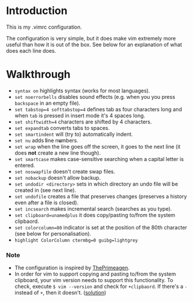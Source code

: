 # Introduction
This is my .vimrc configuration. 

The configuration is very simple, but it does make vim extremely more useful than how it is out of the box. See below for an explanation of what does each line does.

# Walkthrough
- `syntax on` highlights syntax (works for most languages).
- `set noerrorbells` disables sound effects (e.g. when you you press `backspace` in an empty file).
- `set tabstop=4 softtabstop=4` defines tab as four characters long and when `tab` is pressed in insert mode it's 4 spaces long.
- `set shiftwidth=4` characters are shifted by 4 characters.
- `set expandtab` converts tabs to spaces.
- `set smartindent` will (try to) automatically indent.
- `set nu` adds **l**ine n**u**mbers.
- `set wrap` when the line goes off the screen, it goes to the next line (it does **not** create a new line though).
- `set smartcase` makes case-sensitive searching when a capital letter is entered.
- `set noswapfile` doesn't create swap files.
- `set nobackup` doesn't allow backup.
- `set undodir <directory>` sets in which directory an undo file will be created in (see next line).
- `set undofile` creates a file that preserves changes (preserves a history even after a file is closed).
- `set incsearch` makes incremental search (searches as you type).
- `set clipboard=unamedplus` it does copy/pasting to/from the system clipbaord.
- `set colorcolumn=80` indicator is set at the position of the 80th character (see below for personalisation).
- `highlight ColorColumn ctermbg=0 guibg=lightgrey`

### Note
- The configuration is inspired by [ThePrimeagen](https://www.youtube.com/channel/UC8ENHE5xdFSwx71u3fDH5Xw).
- In order for vim to support copying and pasting to/from the system clipboard, your vim version needs to support this functionality. To check, execute `$ vim --version` and check for `+clipbaord`. If there's a `-` instead of `+`, then it doesn't. ([solution](https://stackoverflow.com/questions/3961859/how-to-copy-to-clipboard-in-vim/65742440#65742440))
